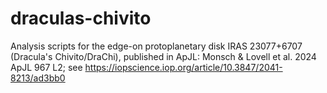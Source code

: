 # draculas-chivito
Analysis scripts for the edge-on protoplanetary disk IRAS 23077+6707 (Dracula's Chivito/DraChi), published in ApJL: Monsch & Lovell et al. 2024 ApJL 967 L2; see  https://iopscience.iop.org/article/10.3847/2041-8213/ad3bb0
